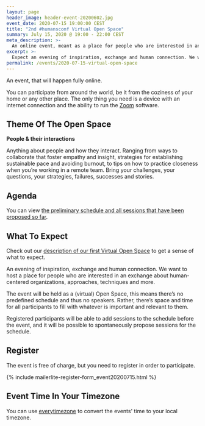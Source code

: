 ```yaml
---
layout: page
header_image: header-event-20200602.jpg
event_date: 2020-07-15 19:00:00 CEST
title: "2nd #humansconf Virtual Open Space"
summary: July 15, 2020 @ 19:00 - 22:00 CEST
meta_description: >-
  An online event, meant as a place for people who are interested in an exchange about human-centered organizations, approaches, techniques and more.
excerpt: >-
  Expect an evening of inspiration, exchange and human connection. We want to host a place for people who are interested in an exchange about human-centered organizations, approaches, techniques and more.
permalink: /events/2020-07-15-virtual-open-space
---
```


An event, that will happen fully online.

You can participate from around the world, be it from the coziness of your home or any other place. The only thing you need is a device with an internet connection and the ability to run the [Zoom](https://zoom.us) software.

## Theme Of The Open Space

**People & their interactions**

Anything about people and how they interact. Ranging from ways to collaborate that foster empathy and insight, strategies for establishing sustainable pace and avoiding burnout, to tips on how to practice closeness when you’re working in a remote team.
Bring your challenges, your questions, your strategies, failures, successes and stories.

## Agenda

You can view [the preliminary schedule and all sessions that have been proposed so far][event-schedule].

## What To Expect

Check out our [description of our first Virtual Open Space](/events/2020-06-02-virtual-open-space) to get a sense of what to expect.

An evening of inspiration, exchange and human connection. We want to host a place for people who are interested in an exchange about human-centered organizations, approaches, techniques and more.

The event  will be held as a (virtual) Open Space, this means there’s no predefined schedule and thus no speakers. Rather, there’s space and time for all participants to fill with whatever is important and relevant to them.

Registered participants will be able to add sessions to the schedule before the event, and it will be possible to spontaneously propose sessions for the schedule.

## Register

The event is free of charge, but you need to register in order to participate.

{% include mailerlite-register-form_event20200715.html %}

## Event Time In Your Timezone

You can use [everytimezone][everytimezone] to convert the events' time to your local timezone.


[event-schedule]: https://www.notion.so/July-15-2020-Virtual-Open-Space-91f9a2cbbac646768b3a20609f4ec595
[everytimezone]: https://everytimezone.com/s/0cc136ab
